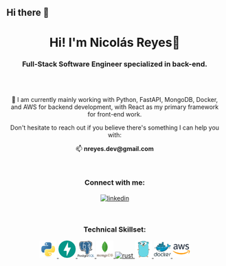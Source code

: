 ## Hi there 👋

<!--
**nreyes-dev/nreyes-dev** is a ✨ _special_ ✨ repository because its `README.md` (this file) appears on your GitHub profile.

Here are some ideas to get you started:

- 🔭 I’m currently working on ...
- 🌱 I’m currently learning ...
- 👯 I’m looking to collaborate on ...
- 🤔 I’m looking for help with ...
- 💬 Ask me about ...
- 📫 How to reach me: ...
- 😄 Pronouns: ...
- ⚡ Fun fact: ...
-->

<h1 align="center">Hi! I'm Nicolás Reyes👋</h1>
<h3 align="center">Full-Stack Software Engineer specialized in back-end.</h3>

<br>
<br>
<p align="center"> 🔭
I am currently mainly working with Python, FastAPI, MongoDB, Docker, and AWS for backend development, with React as my primary framework for front-end work.</p>

<p align="center">Don't hesitate to reach out if you believe there's something I can help you with:</p>
<p align="center">📫 <strong>nreyes.dev@gmail.com</strong></p>

<br>

<h3 align="center">Connect with me:</h3>
<p align="center">
  <a href="www.linkedin.com/in/nicolas-reyes-scaiano-7b3700208" target="blank">
    <img align="center"
      src="https://raw.githubusercontent.com/rahuldkjain/github-profile-readme-generator/master/src/images/icons/Social/linked-in-alt.svg"
      alt="linkedin" height="30" width="40"
    />
  </a>
</p>

<br>

<h3 align="center">Technical Skillset:</h3>
<p align="center"> 
    <a href="https://www.python.org" target="_blank" rel="noreferrer"> 
      <img
        src="https://raw.githubusercontent.com/devicons/devicon/master/icons/python/python-original.svg" alt="python"
        width="40" height="40"/>
    </a>
    <a href="https://fastapi.tiangolo.com/" target="_blank" rel="noreferrer"> 
      <img
        src="https://raw.githubusercontent.com/devicons/devicon/master/icons/fastapi/fastapi-original.svg" alt="fastapi"
        width="40" height="40"/>
    </a>
    <a href="https://www.postgresql.org" target="_blank" rel="noreferrer">
      <img src="https://raw.githubusercontent.com/devicons/devicon/master/icons/postgresql/postgresql-original-wordmark.svg" alt="postgresql" width="40"
      height="40"/>
    </a>
    <a href="https://www.mongodb.com/" target="_blank" rel="noreferrer">
      <img src="https://raw.githubusercontent.com/devicons/devicon/master/icons/mongodb/mongodb-original-wordmark.svg" alt="mongodb" width="40" height="40"/>
    </a>
    <a href="https://www.rust-lang.org/" target="_blank" rel="noreferrer"> 
    <img
        src="https://upload.wikimedia.org/wikipedia/commons/d/d5/Rust_programming_language_black_logo.svg" alt="rust"
        width="40" height="40"/>
    </a>
    <a href="https://go.dev/" target="_blank" rel="noreferrer"> 
      <img
        src="https://raw.githubusercontent.com/devicons/devicon/master/icons/go/go-original.svg" alt="go"
        width="40" height="40"/>
    </a>
    <a href="https://www.docker.com/" target="_blank" rel="noreferrer">
      <img
        src="https://raw.githubusercontent.com/devicons/devicon/master/icons/docker/docker-original-wordmark.svg"
        alt="docker" width="40" height="40"/>
    </a>
    <a href="https://aws.amazon.com/" target="_blank" rel="noreferrer"> 
      <img
        src="https://raw.githubusercontent.com/devicons/devicon/master/icons/amazonwebservices/amazonwebservices-original-wordmark.svg" alt="aws"
        width="40" height="40"/>
    </a>
  </p>
<br>

<!-- commented out because it doesn't include private repo data -->
<!-- <h3 align="center">Statistical Data :-</h3>
<p align="center"><img align="center"
    src="https://github-readme-stats.vercel.app/api/top-langs?username=nreyes-dev&show_icons=true&locale=en&layout=compact"
    alt="nreyes-dev" /></p>

<br>

<p align="center">&nbsp;<img align="center" src="https://github-readme-stats.vercel.app/api?username=nreyes-dev&show_icons=true&locale=en"
    alt="nreyes-dev" /></p>

<br>

<p align="center"><img align="center" src="https://github-readme-streak-stats.herokuapp.com?user=nreyes-dev&theme=tokyonight_duo&hide_border=true" alt="nreyes-dev" /></p> -->

<br>

<br>